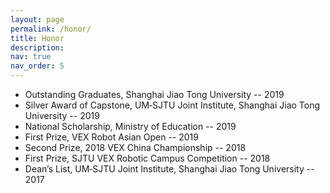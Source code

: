 ```yaml
---
layout: page
permalink: /honor/
title: Honor
description:
nav: true
nav_order: 5
---
```


- Outstanding Graduates, Shanghai Jiao Tong University -- 2019
- Silver Award of Capstone, UM‑SJTU Joint Institute, Shanghai Jiao Tong University -- 2019
- National Scholarship, Ministry of Education -- 2019
- First Prize, VEX Robot Asian Open -- 2019
- Second Prize, 2018 VEX China Championship -- 2018
- First Prize, SJTU VEX Robotic Campus Competition -- 2018
- Dean’s List, UM‑SJTU Joint Institute, Shanghai Jiao Tong University -- 2017